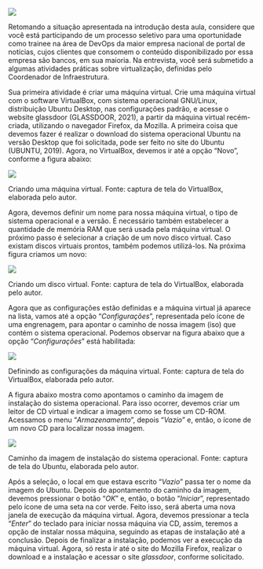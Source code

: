 [![](https://ampli-images.s3.amazonaws.com/production/c40ee967-950e-497e-b99e-8d606638543e/original)](https://ampli-images.s3.amazonaws.com/production/c40ee967-950e-497e-b99e-8d606638543e/original)

Retomando a situação apresentada na introdução desta aula, considere que você está participando de um processo seletivo para uma oportunidade como trainee na área de DevOps da maior empresa nacional de portal de notícias, cujos clientes que consomem o conteúdo disponibilizado por essa empresa são bancos, em sua maioria. Na entrevista, você será submetido a algumas atividades práticas sobre virtualização, definidas pelo Coordenador de Infraestrutura.

Sua primeira atividade é criar uma máquina virtual. Crie uma máquina virtual com o software VirtualBox, com sistema operacional GNU/Linux, distribuição Ubuntu Desktop, nas configurações padrão, e acesse o website glassdoor (GLASSDOOR, 2021), a partir da máquina virtual recém-criada, utilizando o navegador Firefox, da Mozilla. A primeira coisa que devemos fazer é realizar o download do sistema operacional Ubuntu na versão Desktop que foi solicitada, pode ser feito no site do Ubuntu (UBUNTU, 2019). Agora, no VirtualBox, devemos ir até a opção “Novo”, conforme a figura abaixo:

[![](https://ampli-images.s3.amazonaws.com/production/b05164fa-5d74-4b71-8cbe-056bac9ecaf0/original)](https://ampli-images.s3.amazonaws.com/production/b05164fa-5d74-4b71-8cbe-056bac9ecaf0/original)

Criando uma máquina virtual. Fonte: captura de tela do VirtualBox, elaborada pelo autor.

Agora, devemos definir um nome para nossa máquina virtual, o tipo de sistema operacional e a versão. É necessário também estabelecer a quantidade de memória RAM que será usada pela máquina virtual. O próximo passo é selecionar a criação de um novo disco virtual. Caso existam discos virtuais prontos, também podemos utilizá-los. Na próxima figura criamos um novo:

[![](https://ampli-images.s3.amazonaws.com/production/08963b67-3c35-45c7-a020-b12a5c111aa7/original)](https://ampli-images.s3.amazonaws.com/production/08963b67-3c35-45c7-a020-b12a5c111aa7/original)

Criando um disco virtual. Fonte: captura de tela do VirtualBox, elaborada pelo autor.

Agora que as configurações estão definidas e a máquina virtual já aparece na lista, vamos até a opção “_Configurações_”, representada pelo ícone de uma engrenagem, para apontar o caminho de nossa imagem (iso) que contém o sistema operacional. Podemos observar na figura abaixo que a opção “_Configurações_” está habilitada:

[![](https://ampli-images.s3.amazonaws.com/production/cebfb713-5781-4aa2-91a3-cddb6d02dd2f/original)](https://ampli-images.s3.amazonaws.com/production/cebfb713-5781-4aa2-91a3-cddb6d02dd2f/original)

Definindo as configurações da máquina virtual. Fonte: captura de tela do VirtualBox, elaborada pelo autor.

A figura abaixo mostra como apontamos o caminho da imagem de instalação do sistema operacional. Para isso ocorrer, devemos criar um leitor de CD virtual e indicar a imagem como se fosse um CD-ROM. Acessamos o menu “_Armazenamento_”, depois “_Vazio_” e, então, o ícone de um novo CD para localizar nossa imagem.

[![](https://ampli-images.s3.amazonaws.com/production/72791b3c-426e-47b9-9d20-b58ada3f31b3/original)](https://ampli-images.s3.amazonaws.com/production/72791b3c-426e-47b9-9d20-b58ada3f31b3/original)

Caminho da imagem de instalação do sistema operacional. Fonte: captura de tela do Ubuntu, elaborada pelo autor.

Após a seleção, o local em que estava escrito “_Vazio_” passa ter o nome da imagem do Ubuntu. Depois do apontamento do caminho da imagem, devemos pressionar o botão “_OK_” e, então, o botão “_Iniciar_”, representado pelo ícone de uma seta na cor verde. Feito isso, será aberta uma nova janela de execução da máquina virtual. Agora, devemos pressionar a tecla “_Enter_” do teclado para iniciar nossa máquina via CD, assim, teremos a opção de instalar nossa máquina, seguindo as etapas de instalação até a conclusão. Depois de finalizar a instalação, podemos ver a execução da máquina virtual. Agora, só resta ir até o site do Mozilla Firefox, realizar o download e a instalação e acessar o site _glassdoor_, conforme solicitado.